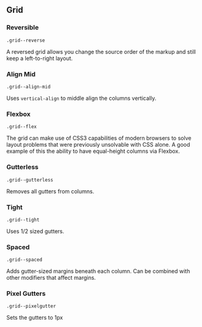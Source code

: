 ## Grid

### Reversible
`.grid--reverse`

A reversed grid allows you change the source order of the markup and still keep a left-to-right layout.

### Align Mid
`.grid--align-mid`

Uses `vertical-align` to middle align the columns vertically.

### Flexbox
`.grid--flex`

The grid can make use of CSS3 capabilities of modern browsers to solve layout problems that were previously unsolvable with CSS alone. A good example of this the ability to have equal-height columns via Flexbox.

### Gutterless
`.grid--gutterless`

Removes all gutters from columns.

### Tight
`.grid--tight`

Uses 1/2 sized gutters.

### Spaced
`.grid--spaced`

Adds gutter-sized margins beneath each column. Can be combined with other modifiers that affect margins.

### Pixel Gutters
`.grid--pixelgutter`

Sets the gutters to 1px

